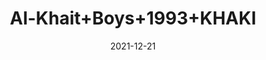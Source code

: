 ---
title: 'Al-Khait+Boys+1993+KHAKI'
date: '2021-12-21' 
metatag: '' 
inventory: '4.0' 
draft: false 
# meta description 
shortDescripton: 'Al-Khait+Boys+1993+KHAKI'
description: 'Boys'
longdescription: ''
featured: False
# product Price
price: '2730.0'
# Product Short Description
shortDescription: 'Al-Khait+Boys+1993+KHAKI'
productID: '8470F201-6762-EC11-995F-005056B3A416'
type: 'products'
category: 'Boys' 
thumnailproduct: 'https://alkhait.eralive.net/images/products/8470F201-6762-EC11-995F-005056B3A4161.png' 
images:
  - image: 'images/products/8470F201-6762-EC11-995F-005056B3A4161.png'  
  - image: 'images/products/8470F201-6762-EC11-995F-005056B3A4162.png'  
  - image: 'images/products/8470F201-6762-EC11-995F-005056B3A4163.png'  
---